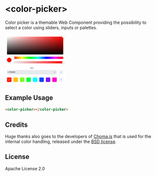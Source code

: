 # &lt;color-picker&gt;

Color picker is a themable Web Component providing the possibility to select a color using sliders, inputs or palettes.

[<img src="https://raw.githubusercontent.com/juchar/color-picker/master/screenshot.png" width="200" alt="Screenshot of color-picker">](https://github.com/juchar/color-picker)

## Example Usage

```html
<color-picker></color-picker>
```

## Credits
Huge thanks also goes to the developers of [Choma.js](https://github.com/gka/chroma.js) that is used for the internal color handling, released under the [BSD license](http://opensource.org/licenses/BSD-3-Clause).

## License
Apache License 2.0
